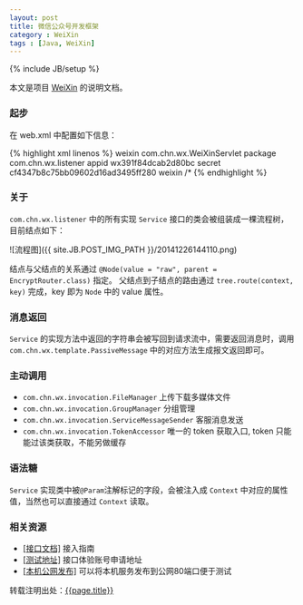 ```yaml
---
layout: post
title: 微信公众号开发框架
category : WeiXin
tags : [Java, WeiXin]
---
```

{% include JB/setup %}

本文是项目 [WeiXin](https://github.com/lzxz1234/WeiXin "WeiXin") 的说明文档。

### 起步 ###

在 web.xml 中配置如下信息：

{% highlight xml linenos %}
	<servlet>
	    <servlet-name>weixin</servlet-name>
	    <servlet-class>com.chn.wx.WeiXinServlet</servlet-class>
	    <init-param>
	        <param-name>package</param-name>
	        <param-value>com.chn.wx.listener</param-value>
	    </init-param>
	    <init-param>
	        <param-name>appid</param-name>
	        <param-value>wx391f84dcab2d80bc</param-value>
	    </init-param>
	    <init-param>
	        <param-name>secret</param-name>
	        <param-value>cf4347b8c75bb09602d16ad3495ff280</param-value>
	    </init-param>
	</servlet>
	<servlet-mapping>
	    <servlet-name>weixin</servlet-name>
	    <url-pattern>/*</url-pattern>
	</servlet-mapping>
{% endhighlight %}

### 关于 ###

`com.chn.wx.listener` 中的所有实现 `Service` 接口的类会被组装成一棵流程树，目前结点如下：

![流程图]({{ site.JB.POST_IMG_PATH }}/20141226144110.png)

结点与父结点的关系通过 `@Node(value = "raw", parent = EncryptRouter.class)` 指定。
父结点到子结点的路由通过 `tree.route(context, key)` 完成，key 即为 `Node` 中的 value 属性。

### 消息返回 ###

`Service` 的实现方法中返回的字符串会被写回到请求流中，需要返回消息时，调用 `com.chn.wx.template.PassiveMessage` 中的对应方法生成报文返回即可。

### 主动调用 ###

- `com.chn.wx.invocation.FileManager` 上传下载多媒体文件
- `com.chn.wx.invocation.GroupManager` 分组管理
- `com.chn.wx.invocation.ServiceMessageSender` 客服消息发送
- `com.chn.wx.invocation.TokenAccessor` 唯一的 token 获取入口, token 只能能过该类获取，不能另做缓存

### 语法糖 ###

`Service` 实现类中被`@Param`注解标记的字段，会被注入成 `Context` 中对应的属性值，当然也可以直接通过 `Context` 读取。

### 相关资源 ###

- [[接口文档]](http://mp.weixin.qq.com/wiki/home/index.html "接口文档") 接入指南
- [[测试地址]](http://mp.weixin.qq.com/debug/cgi-bin/sandbox?t=sandbox/login "测试地址") 接口体验账号申请地址
- [[本机公网发布]](https://ngrok.com "ngrok") 可以将本机服务发布到公网80端口便于测试

转载注明出处：[{{page.title}}]({{permalink}})

